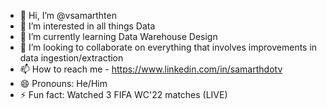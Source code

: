 - 👋 Hi, I’m @vsamarthten
- 👀 I’m interested in all things Data
- 🌱 I’m currently learning Data Warehouse Design
- 💞️ I’m looking to collaborate on everything that involves improvements in data ingestion/extraction
- 📫 How to reach me - https://www.linkedin.com/in/samarthdotv
- 😄 Pronouns: He/Him
- ⚡ Fun fact: Watched 3 FIFA WC'22 matches (LIVE)

<!---
vsamarthten/vsamarthten is a ✨ special ✨ repository because its `README.md` (this file) appears on your GitHub profile.
You can click the Preview link to take a look at your changes.
--->
